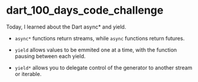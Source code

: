 #  dart_100_days_code_challenge

Today, I learned about the Dart async* and yield.

- `async*` functions return streams, while `async` functions return futures.

- `yield` allows values to be emmited one at a time, with the function pausing between each yield.

- `yield*` allows you to delegate control of the generator to another stream or iterable.